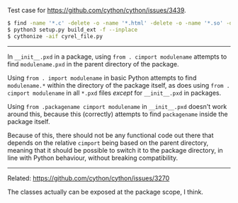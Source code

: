 Test case for https://github.com/cython/cython/issues/3439.

```sh
$ find -name '*.c' -delete -o -name '*.html' -delete -o -name '*.so' -delete
$ python3 setup.py build_ext -f --inplace
$ cythonize -aif cyrel_file.py
```

---

In `__init__.pxd` in a package, using `from . cimport modulename` attempts to find `modulename.pxd` in the parent directory of the package.

Using `from . import modulename` in basic Python attempts to find `modulename.*` within the directory of the package itself, as does using `from . cimport modulename` in all `*.pxd` files *except* for `__init__.pxd` in packages.

Using `from .packagename cimport modulename` in `__init__.pxd` doesn't work around this, because this (correctly) attempts to find `packagename` inside the package itself.

Because of this, there should not be any functional code out there that depends on the relative `cimport` being based on the parent directory, meaning that it should be possible to switch it to the package directory, in line with Python behaviour, without breaking compatibility.

---

Related: https://github.com/cython/cython/issues/3270

The classes actually can be exposed at the package scope, I think.
